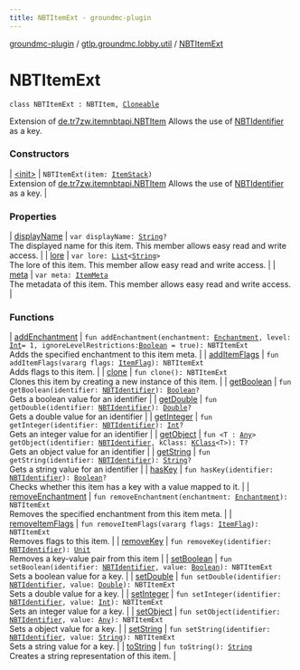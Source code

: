 ```yaml
---
title: NBTItemExt - groundmc-plugin
---
```


[groundmc-plugin](../../index.html) / [gtlp.groundmc.lobby.util](../index.html) / [NBTItemExt](.)

# NBTItemExt

`class NBTItemExt : NBTItem, `[`Cloneable`](https://kotlinlang.org/api/latest/jvm/stdlib/kotlin/-cloneable/index.html)

Extension of [de.tr7zw.itemnbtapi.NBTItem](#)
Allows the use of [NBTIdentifier](../../gtlp.groundmc.lobby.enums/-n-b-t-identifier/index.html) as a key.

### Constructors

| [&lt;init&gt;](-init-.html) | `NBTItemExt(item: `[`ItemStack`](https://hub.spigotmc.org/javadocs/spigot/org/bukkit/inventory/ItemStack.html)`)`<br>Extension of [de.tr7zw.itemnbtapi.NBTItem](#) Allows the use of [NBTIdentifier](../../gtlp.groundmc.lobby.enums/-n-b-t-identifier/index.html) as a key. |

### Properties

| [displayName](display-name.html) | `var displayName: `[`String`](https://kotlinlang.org/api/latest/jvm/stdlib/kotlin/-string/index.html)`?`<br>The displayed name for this item. This member allows easy read and write access. |
| [lore](lore.html) | `var lore: `[`List`](https://kotlinlang.org/api/latest/jvm/stdlib/kotlin.collections/-list/index.html)`<`[`String`](https://kotlinlang.org/api/latest/jvm/stdlib/kotlin/-string/index.html)`>`<br>The lore of this item. This member allow easy read and write access. |
| [meta](meta.html) | `var meta: `[`ItemMeta`](https://hub.spigotmc.org/javadocs/spigot/org/bukkit/inventory/meta/ItemMeta.html)<br>The metadata of this item. This member allows easy read and write access. |

### Functions

| [addEnchantment](add-enchantment.html) | `fun addEnchantment(enchantment: `[`Enchantment`](https://hub.spigotmc.org/javadocs/spigot/org/bukkit/enchantments/Enchantment.html)`, level: `[`Int`](https://kotlinlang.org/api/latest/jvm/stdlib/kotlin/-int/index.html)` = 1, ignoreLevelRestrictions: `[`Boolean`](https://kotlinlang.org/api/latest/jvm/stdlib/kotlin/-boolean/index.html)` = true): NBTItemExt`<br>Adds the specified enchantment to this item meta. |
| [addItemFlags](add-item-flags.html) | `fun addItemFlags(vararg flags: `[`ItemFlag`](https://hub.spigotmc.org/javadocs/spigot/org/bukkit/inventory/ItemFlag.html)`): NBTItemExt`<br>Adds flags to this item. |
| [clone](clone.html) | `fun clone(): NBTItemExt`<br>Clones this item by creating a new instance of this item. |
| [getBoolean](get-boolean.html) | `fun getBoolean(identifier: `[`NBTIdentifier`](../../gtlp.groundmc.lobby.enums/-n-b-t-identifier/index.html)`): `[`Boolean`](https://kotlinlang.org/api/latest/jvm/stdlib/kotlin/-boolean/index.html)`?`<br>Gets a boolean value for an identifier |
| [getDouble](get-double.html) | `fun getDouble(identifier: `[`NBTIdentifier`](../../gtlp.groundmc.lobby.enums/-n-b-t-identifier/index.html)`): `[`Double`](https://kotlinlang.org/api/latest/jvm/stdlib/kotlin/-double/index.html)`?`<br>Gets a double value for an identifier |
| [getInteger](get-integer.html) | `fun getInteger(identifier: `[`NBTIdentifier`](../../gtlp.groundmc.lobby.enums/-n-b-t-identifier/index.html)`): `[`Int`](https://kotlinlang.org/api/latest/jvm/stdlib/kotlin/-int/index.html)`?`<br>Gets an integer value for an identifier |
| [getObject](get-object.html) | `fun <T : `[`Any`](https://kotlinlang.org/api/latest/jvm/stdlib/kotlin/-any/index.html)`> getObject(identifier: `[`NBTIdentifier`](../../gtlp.groundmc.lobby.enums/-n-b-t-identifier/index.html)`, kClass: `[`KClass`](https://kotlinlang.org/api/latest/jvm/stdlib/kotlin.reflect/-k-class/index.html)`<T>): T?`<br>Gets an object value for an identifier |
| [getString](get-string.html) | `fun getString(identifier: `[`NBTIdentifier`](../../gtlp.groundmc.lobby.enums/-n-b-t-identifier/index.html)`): `[`String`](https://kotlinlang.org/api/latest/jvm/stdlib/kotlin/-string/index.html)`?`<br>Gets a string value for an identifier |
| [hasKey](has-key.html) | `fun hasKey(identifier: `[`NBTIdentifier`](../../gtlp.groundmc.lobby.enums/-n-b-t-identifier/index.html)`): `[`Boolean`](https://kotlinlang.org/api/latest/jvm/stdlib/kotlin/-boolean/index.html)`?`<br>Checks whether this item has a key with a value mapped to it. |
| [removeEnchantment](remove-enchantment.html) | `fun removeEnchantment(enchantment: `[`Enchantment`](https://hub.spigotmc.org/javadocs/spigot/org/bukkit/enchantments/Enchantment.html)`): NBTItemExt`<br>Removes the specified enchantment from this item meta. |
| [removeItemFlags](remove-item-flags.html) | `fun removeItemFlags(vararg flags: `[`ItemFlag`](https://hub.spigotmc.org/javadocs/spigot/org/bukkit/inventory/ItemFlag.html)`): NBTItemExt`<br>Removes flags to this item. |
| [removeKey](remove-key.html) | `fun removeKey(identifier: `[`NBTIdentifier`](../../gtlp.groundmc.lobby.enums/-n-b-t-identifier/index.html)`): `[`Unit`](https://kotlinlang.org/api/latest/jvm/stdlib/kotlin/-unit/index.html)<br>Removes a key-value pair from this item |
| [setBoolean](set-boolean.html) | `fun setBoolean(identifier: `[`NBTIdentifier`](../../gtlp.groundmc.lobby.enums/-n-b-t-identifier/index.html)`, value: `[`Boolean`](https://kotlinlang.org/api/latest/jvm/stdlib/kotlin/-boolean/index.html)`): NBTItemExt`<br>Sets a boolean value for a key. |
| [setDouble](set-double.html) | `fun setDouble(identifier: `[`NBTIdentifier`](../../gtlp.groundmc.lobby.enums/-n-b-t-identifier/index.html)`, value: `[`Double`](https://kotlinlang.org/api/latest/jvm/stdlib/kotlin/-double/index.html)`): NBTItemExt`<br>Sets a double value for a key. |
| [setInteger](set-integer.html) | `fun setInteger(identifier: `[`NBTIdentifier`](../../gtlp.groundmc.lobby.enums/-n-b-t-identifier/index.html)`, value: `[`Int`](https://kotlinlang.org/api/latest/jvm/stdlib/kotlin/-int/index.html)`): NBTItemExt`<br>Sets an integer value for a key. |
| [setObject](set-object.html) | `fun setObject(identifier: `[`NBTIdentifier`](../../gtlp.groundmc.lobby.enums/-n-b-t-identifier/index.html)`, value: `[`Any`](https://kotlinlang.org/api/latest/jvm/stdlib/kotlin/-any/index.html)`): NBTItemExt`<br>Sets a object value for a key. |
| [setString](set-string.html) | `fun setString(identifier: `[`NBTIdentifier`](../../gtlp.groundmc.lobby.enums/-n-b-t-identifier/index.html)`, value: `[`String`](https://kotlinlang.org/api/latest/jvm/stdlib/kotlin/-string/index.html)`): NBTItemExt`<br>Sets a string value for a key. |
| [toString](to-string.html) | `fun toString(): `[`String`](https://kotlinlang.org/api/latest/jvm/stdlib/kotlin/-string/index.html)<br>Creates a string representation of this item. |

